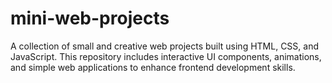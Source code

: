 # mini-web-projects
A collection of small and creative web projects built using HTML, CSS, and JavaScript. This repository includes interactive UI components, animations, and simple web applications to enhance frontend development skills.
